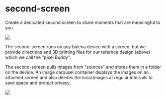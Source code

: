 # second-screen
Create a dedicated second screen to share moments that are meaningful to you.

![](https://raw.githubusercontent.com/balena-io-playground/second-screen/master/images/device1b.jpg)

The second-screen runs on any balena device with a screen, but we provide directions and 3D printing files for our refernce design (above) which we call the "pixel Buddy".

The second-screen pulls images from "sources" and stores them in a folder on the device. An image carousel container displays the images on an attached screen and also deletes the local images at regular intervals to save space and protect privacy.

![](https://raw.githubusercontent.com/balena-io-playground/second-screen/master/images/how-works.png)
